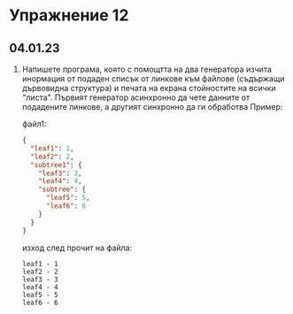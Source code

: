 # Упражнение 12

## 04.01.23


1. Напишете програма, която с помощтта на два генератора изчита инормация от подаден списък от линкове към файлове (съдържащи дървовидна структура) и печата на екрана стойностите на всички "листа".
Първият генератор асинхронно да чете данните от подадените линкове, а другият синхронно да ги обработва
Пример:

    файл1: 
    ```json
    {
      "leaf1": 1,
      "leaf2": 2,
      "subtree1": {
        "leaf3": 3,
        "leaf4": 4,
        "subtree": {
          "leaf5": 5,
          "leaf6": 6
        }
      }
    }
    ```
    изход след прочит на файла:
    ```
    leaf1 - 1
    leaf2 - 2
    leaf3 - 3
    leaf4 - 4
    leaf5 - 5
    leaf6 - 6
    ```